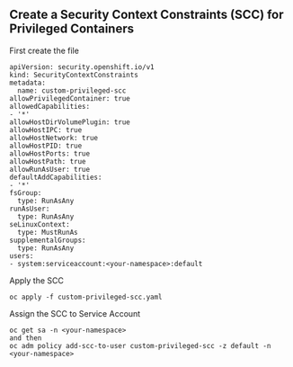 ## Create a Security Context Constraints (SCC) for Privileged Containers
First create the file
```
apiVersion: security.openshift.io/v1
kind: SecurityContextConstraints
metadata:
  name: custom-privileged-scc
allowPrivilegedContainer: true
allowedCapabilities:
- '*'
allowHostDirVolumePlugin: true
allowHostIPC: true
allowHostNetwork: true
allowHostPID: true
allowHostPorts: true
allowHostPath: true
allowRunAsUser: true
defaultAddCapabilities:
- '*'
fsGroup:
  type: RunAsAny
runAsUser:
  type: RunAsAny
seLinuxContext:
  type: MustRunAs
supplementalGroups:
  type: RunAsAny
users:
- system:serviceaccount:<your-namespace>:default
```

Apply the SCC
```
oc apply -f custom-privileged-scc.yaml
```

Assign the SCC to Service Account
```
oc get sa -n <your-namespace>
and then
oc adm policy add-scc-to-user custom-privileged-scc -z default -n <your-namespace>
```
